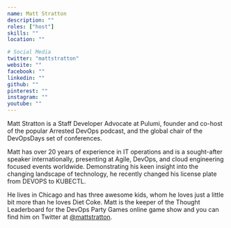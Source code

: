 ```yaml
---
name: Matt Stratton
description: ""
roles: ["host"]
skills: ""
location: ""

# Social Media
twitter: "mattstratton"
website: ""
facebook: ""
linkedin: ""
github: ""
pinterest: ""
instagram: ""
youtube: ""
---
```


Matt Stratton is a Staff Developer Advocate at Pulumi, founder and co-host of the popular Arrested DevOps podcast, and the global chair of the DevOpsDays set of conferences.

Matt has over 20 years of experience in IT operations and is a sought-after speaker internationally, presenting at Agile, DevOps, and cloud engineering focused events worldwide. Demonstrating his keen insight into the changing landscape of technology, he recently changed his license plate from DEVOPS to KUBECTL.

He lives in Chicago and has three awesome kids, whom he loves just a little bit more than he loves Diet Coke. Matt is the keeper of the Thought Leaderboard for the DevOps Party Games online game show and you can find him on Twitter at <a href='https://twitter.com/mattstratton'>@mattstratton</a>.

<!--more-->